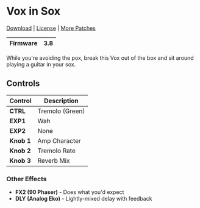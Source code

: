 # Vox in Sox

[Download](https://github.com/markfeit/ampero/raw/master/patches/Vox-in-Sox.prst) | [License](README.md#License) | [More Patches](https://github.com/markfeit/ampero/tree/master/patches)

| Firmware | 3.8 |
|----------|-----|

While you're avoiding the pox, break this Vox out of the box and sit
around playing a guitar in your sox.


## Controls

| Control | Description |
| ------- | ----------- |
| **CTRL** | Tremolo (Green) |
| **EXP1** | Wah |
| **EXP2** | None |
| **Knob 1** | Amp Character |
| **Knob 2** | Tremolo Rate |
| **Knob 3** | Reverb Mix |

### Other Effects

 * **FX2 (90 Phaser)** - Does what you'd expect
 * **DLY (Analog Eko)** - Lightly-mixed delay with feedback
